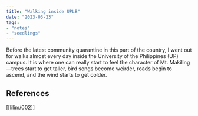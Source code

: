 ```yaml
---
title: "Walking inside UPLB"
date: "2023-03-23"
tags:
- "notes"
- "seedlings"
---
```


Before the latest community quarantine in this part of the country, I went out for walks almost every day inside the University of the Philippines (UP) campus. It is where one can really start to feel the character of Mt. Makiling—trees start to get taller, bird songs become weirder, roads begin to ascend, and the wind starts to get colder.

## References

[[lilim/002]]